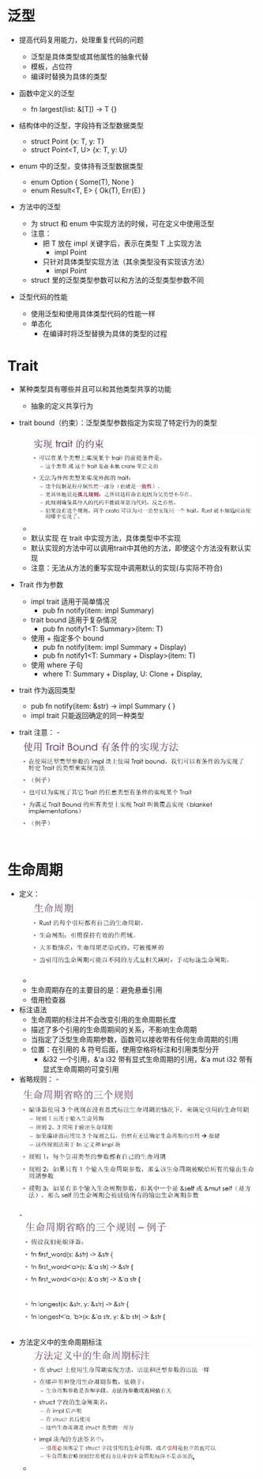 # 泛型
- 提高代码复用能力，处理重复代码的问题
    - 泛型是具体类型或其他属性的抽象代替
    - 模板，占位符
    - 编译时替换为具体的类型

- 函数中定义的泛型
    - fn largest<T>(list: &[T]) -> T {}

- 结构体中的泛型，字段持有泛型数据类型
    - struct Point<T> {x: T, y: T}
    - struct Point<T, U> {x: T, y: U}

- enum 中的泛型，变体持有泛型数据类型
    - enum Option<T> { Some(T), None }
    - enum Result<T, E> { Ok(T), Err(E) }

- 方法中的泛型
    - 为 struct 和 enum 中实现方法的时候，可在定义中使用泛型
    - 注意：
        - 把 T 放在 impl 关键字后，表示在类型 T 上实现方法
            - impl<T> Point<T>
        - 只针对具体类型实现方法（其余类型没有实现该方法）
            - impl Point<i32>
    - struct 里的泛型类型参数可以和方法的泛型类型参数不同

- 泛型代码的性能
    - 使用泛型和使用具体类型代码的性能一样
    - 单态化
        - 在编译时将泛型替换为具体的类型的过程

# Trait
- 某种类型具有哪些并且可以和其他类型共享的功能
    - 抽象的定义共享行为

- trait bound（约束）：泛型类型参数指定为实现了特定行为的类型
    - ![avatar](trait_bound.png)
    - 默认实现 在 trait 中实现方法，具体类型中不实现
    - 默认实现的方法中可以调用trait中其他的方法，即使这个方法没有默认实现
    - 注意：无法从方法的重写实现中调用默认的实现(与实际不符合)

- Trait 作为参数
    - impl trait 适用于简单情况 
        - pub fn notify(item: impl Summary)
    - trait bound 适用于复杂情况
        - pub fn notify1<T: Summary>(item: T)
    - 使用 + 指定多个 bound
        - pub fn notify(item: impl Summary + Display)
        - pub fn notify1<T: Summary + Display>(item: T)
    - 使用 where 子句
        - where T: Summary + Display, U: Clone + Display,

- trait 作为返回类型
    - pub fn notify(item: &str) -> impl Summary { }
    - impl trait 只能返回确定的同一种类型

- trait 注意：
    -![avatar](trait.png)


# 生命周期
- 定义：
    - ![avatar](lifetime_define.png)
    - 生命周期存在的主要目的是：避免悬垂引用
    - 借用检查器
- 标注语法
    - 生命周期的标注并不会改变引用的生命周期长度
    - 描述了多个引用的生命周期间的关系，不影响生命周期
    - 当指定了泛型生命周期参数，函数可以接收带有任何生命周期的引用
    - 位置：在引用的 & 符号后面，使用空格将标注和引用类型分开
        - &i32 一个引用，&'a i32 带有显式生命周期的引用，&‘a mut i32 带有显式生命周期的可变引用
- 省略规则：
    -![avatar](lifetime_rules.png)
    -![avatar](lifetime_rules2.png)
- 方法定义中的生命周期标注
    - ![avatar](lifetime_method.png)